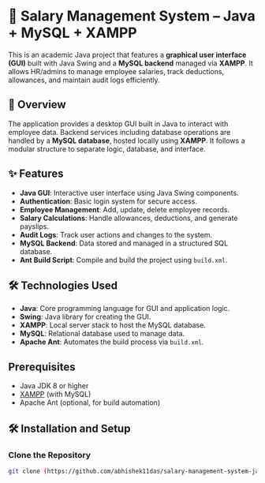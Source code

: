 # 💼 Salary Management System – Java + MySQL + XAMPP

This is an academic Java project that features a **graphical user interface (GUI)** built with Java Swing and a **MySQL backend** managed via **XAMPP**. It allows HR/admins to manage employee salaries, track deductions, allowances, and maintain audit logs efficiently.

## 🧩 Overview

The application provides a desktop GUI built in Java to interact with employee data. Backend services including database operations are handled by a **MySQL database**, hosted locally using **XAMPP**. It follows a modular structure to separate logic, database, and interface.


## ✨ Features

- **Java GUI**: Interactive user interface using Java Swing components.
- **Authentication**: Basic login system for secure access.
- **Employee Management**: Add, update, delete employee records.
- **Salary Calculations**: Handle allowances, deductions, and generate payslips.
- **Audit Logs**: Track user actions and changes to the system.
- **MySQL Backend**: Data stored and managed in a structured SQL database.
- **Ant Build Script**: Compile and build the project using `build.xml`.


## 🛠 Technologies Used

- **Java**: Core programming language for GUI and application logic.
- **Swing**: Java library for creating the GUI.
- **XAMPP**: Local server stack to host the MySQL database.
- **MySQL**: Relational database used to manage data.
- **Apache Ant**: Automates the build process via `build.xml`.


## Prerequisites

- Java JDK 8 or higher
- [XAMPP](https://www.apachefriends.org/) (with MySQL)
- Apache Ant (optional, for build automation)

## 🛠 Installation and Setup

### Clone the Repository
```bash
git clone (https://github.com/abhishek11das/salary-management-system-java.git)




